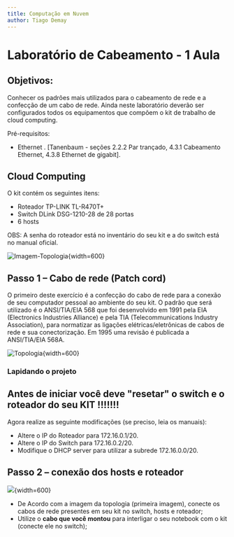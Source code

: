 ```yaml
---
title: Computação em Nuvem
author: Tiago Demay
---
```


# Laboratório de Cabeamento - 1 Aula


## Objetivos:

Conhecer os padrões mais utilizados para o cabeamento de rede e a confecção de um cabo de rede. Ainda neste laboratório deverão ser configurados todos os equipamentos que compõem o kit de trabalho de cloud computing. 

Pré-requisitos:

* Ethernet . [Tanenbaum - seções 2.2.2 Par trançado, 4.3.1 Cabeamento Ethernet, 4.3.8 Ethernet de gigabit].

## Cloud Computing


O kit contém os seguintes itens:

 * Roteador TP-LINK TL-R470T+
 * Switch DLink DSG-1210-28 de 28 portas
 * 6 hosts

OBS: A senha do roteador está no inventário do seu kit e a do switch está no manual oficial.


![Imagem-Topologia](../assets/images/topologia.png){width=600}

## Passo 1 – Cabo de rede (Patch cord)

O primeiro deste exercício é a confecção do cabo de rede para a conexão de seu computador pessoal ao ambiente do seu kit. O padrão que será utilizado é o ANSI/TIA/EIA 568 que foi desenvolvido em 1991 pela EIA  (Electronics Industries Alliance) e pela TIA (Telecommunications Industry Association), para normatizar as ligações elétricas/eletrônicas de cabos de rede e sua conectorização. Em 1995 uma revisão é publicada a  ANSI/TIA/EIA 568A.


![Topologia](../assets/images/patch.png){width=600}



### Lapidando o projeto

## Antes de iniciar você deve **"resetar"** o switch e o roteador do seu KIT !!!!!!!

Agora realize as seguinte modificações (se preciso, leia os manuais):

  * Altere o IP do Roteador para 172.16.0.1/20.
  * Altere o IP do Switch para 172.16.0.2/20.
  * Modifique o DHCP server para utilizar a subrede 172.16.0.0/20.



## Passo 2 – conexão dos hosts e roteador
  

![](../assets/images/kit_nv.png){width=600}


* De Acordo com a imagem da topologia (primeira imagem), conecte os cabos de rede presentes em seu kit no switch, hosts e roteador;
* Utilize o **cabo que você montou** para interligar o seu notebook com o kit (conecte ele no switch);